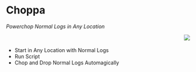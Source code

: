 <h1>Choppa</h1>
<i>Powerchop Normal Logs in Any Location</i>

<ul align="left">
<img align="right" src="http://i.imgur.com/ioWHTCs.png" />
<br /><br />
<li>Start in Any Location with Normal Logs</li>
<li>Run Script</li>
<li>Chop and Drop Normal Logs Automagically</li>
</ul>
